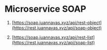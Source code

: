 # Microservice SOAP

1. [https://soap.juannavas.xyz/api/rest-object](https://rest.juannavas.xyz/api/soap-object)

2. [https://soap.juannavas.xyz/api/rest-list](https://rest.juannavas.xyz/api/soap-list)
